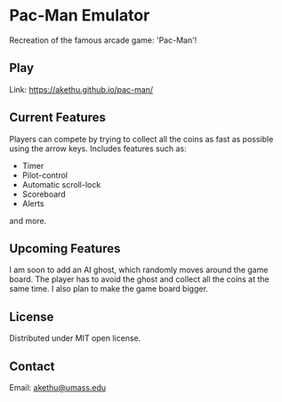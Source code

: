 # Pac-Man Emulator

Recreation of the famous arcade game: 'Pac-Man'!

## Play

Link: https://akethu.github.io/pac-man/

## Current Features

Players can compete by trying to collect all the coins as fast as possible using the arrow keys. Includes features such as:
- Timer 
- Pilot-control
- Automatic scroll-lock 
- Scoreboard 
- Alerts

and more.

## Upcoming Features

I am soon to add an AI ghost, which randomly moves around the game board. The player has to avoid the ghost and collect all the coins at the same time. I also plan to make the game board bigger.

## License

Distributed under MIT open license.

## Contact

Email: akethu@umass.edu

